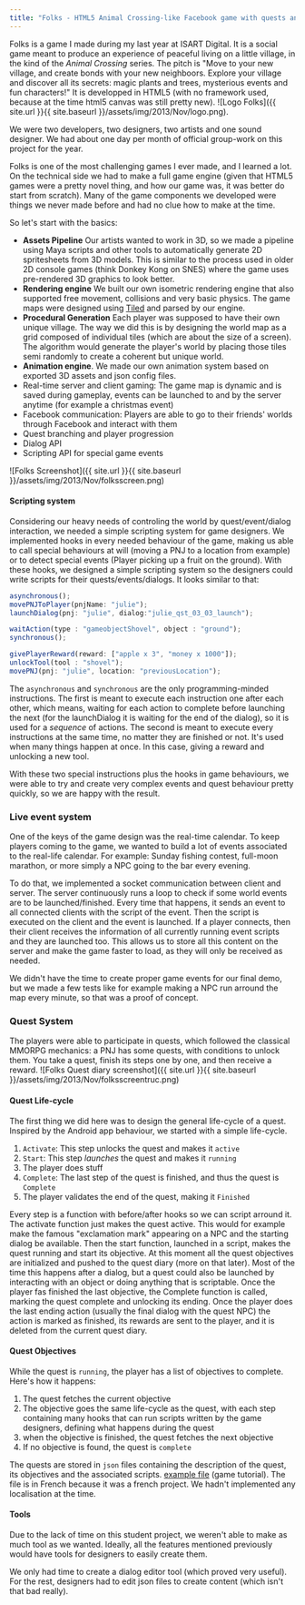 ```yaml
---
title: "Folks - HTML5 Animal Crossing-like Facebook game with quests and real-time events"
---
```


Folks is a game I made during my last year at ISART Digital. 
It is a social game meant to produce an experience of peaceful living on a little village, in the kind of the *Animal Crossing* series.
The pitch is "Move to your new village, and create bonds with your new neighboors. Explore your village and discover all its secrets: magic plants and trees, mysterious events and fun characters!"
It is developped in HTML5 (with no framework used, because at the time html5 canvas was still pretty new).
![Logo Folks]({{ site.url }}{{ site.baseurl }}/assets/img/2013/Nov/logo.png).

We were two developers, two designers, two artists and one sound designer. We had about one day per month of official group-work on this project for the year.

Folks is one of the most challenging games I ever made, and I learned a lot. On the technical side we had to make a full game engine (given that HTML5 games were a pretty novel thing, and how our game was, it was better do start from scratch). 
Many of the game components we developed were things we never made before and had no clue how to make at the time.

So let's start with the basics:

* **Assets Pipeline** Our artists wanted to work in 3D, so we made a pipeline using Maya scripts and other tools to automatically generate 2D spritesheets from 3D models. This is similar to the process used in older 2D console games (think Donkey Kong on SNES) where the game uses pre-rendered 3D graphics to look better.
* **Rendering engine** We built our own isometric rendering engine that also supported free movement, collisions and very basic physics. The game maps were designed using [Tiled](http://www.mapeditor.org/) and parsed by our engine.
* **Procedural Generation** Each player was supposed to have their own unique village. The way we did this is by designing the world map as a grid composed of individual tiles (which are about the size of a screen). The algorithm would generate the player's world by placing those tiles semi randomly to create a coherent but unique world.
* **Animation engine**. We made our own animation system based on exported 3D assets and json config files.
* Real-time server and client gaming: The game map is dynamic and is saved during gameplay, events can be launched to and by the server anytime (for example a christmas event)
* Facebook communication: Players are able to go to their friends' worlds through Facebook and interact with them
* Quest branching and player progression
* Dialog API
* Scripting API for special game events

![Folks Screenshot]({{ site.url }}{{ site.baseurl }}/assets/img/2013/Nov/folksscreen.png)
#### Scripting system
Considering our heavy needs of controling the world by quest/event/dialog interaction, we needed a simple scripting system for game designers. We implemented hooks in every needed behaviour of the game, making us able to call special behaviours at will (moving a PNJ to a location from example) or to detect special events (Player picking up a fruit on the ground).
With these hooks, we designed a simple scripting system so the designers could write scripts for their quests/events/dialogs. It looks similar to that:

```js
asynchronous();
movePNJToPlayer(pnjName: "julie");
launchDialog(pnj: "julie", dialog:"julie_qst_03_03_launch");

waitAction(type : "gameobjectShovel", object : "ground");
synchronous();

givePlayerReward(reward: ["apple x 3", "money x 1000"]);
unlockTool(tool : "shovel");
movePNJ(pnj: "julie", location: "previousLocation");
```


The `asynchronous` and `synchronous` are the only programming-minded instructions.
The first is meant to execute each instruction one after each other, which means, waiting for each action to complete before launching the next (for the launchDialog it is waiting for the end of the dialog), so it is used for a *sequence* of actions.
The second is meant to execute every instructions at the same time, no matter they are finished or not. It's used when many things happen at once. In this case, giving a reward and unlocking a new tool.

With these two special instructions plus the hooks in game behaviours, we were able to try and create very complex events and quest behaviour pretty quickly, so we are happy with the result.

### Live event system
One of the keys of the game design was the real-time calendar. To keep players coming to the game, we wanted to build a lot of events associated to the real-life calendar. For example: Sunday fishing contest, full-moon marathon, or more simply a NPC going to the bar every evening.

To do that, we implemented a socket communication between client and server. The server continuously runs a loop to check if some world events are to be launched/finished. Every time that happens, it sends an event to all connected clients with the script of the event. Then the script is executed on the client and the event is launched. If a player connects, then their client receives the information of all currently running event scripts and they are launched too. This allows us to store all this content on the server and make the game faster to load, as they will only be received as needed.

We didn't have the time to create proper game events for our final demo, but we made a few tests like for example making a NPC run arround the map every minute, so that was a proof of concept.

### Quest System
The players were able to participate in quests, which followed the classical MMORPG mechanics: a PNJ has some quests, with conditions to unlock them. You take a quest, finish its steps one by one, and then receive a reward.
![Folks Quest diary screenshot]({{ site.url }}{{ site.baseurl }}/assets/img/2013/Nov/folksscreentruc.png)

#### Quest Life-cycle

The first thing we did here was to design the general life-cycle of a quest. Inspired by the Android app behaviour, we started with a simple life-cycle.

1) `Activate`: This step unlocks the quest and makes it `active`
2) `Start`: This step *launches* the quest and makes it `running`
3) The player does stuff
4) `Complete`: The last step of the quest is finished, and thus the quest is `Complete`
5) The player validates the end of the quest, making it `Finished`

Every step is a function with before/after hooks so we can script arround it.
The activate function just makes the quest active. This would for example make the famous "exclamation mark" appearing on a NPC and the starting dialog be available.
Then the start function, launched in a script, makes the quest running and start its objective.
At this moment all the quest objectives are initialized and pushed to the quest diary (more on that later). Most of the time this happens after a dialog, but a quest could also be launched by interacting with an object or doing anything that is scriptable.
Once the player fas finished the last objective, the Complete function is called, marking the quest complete and unlocking  its ending.
Once the player does the last ending action (usually the final dialog with the quest NPC) the action is marked as finished, its rewards are sent to the player, and it is deleted from the current quest diary.

#### Quest Objectives
While the quest is `running`, the player has a list of objectives to complete. Here's how it happens:

1) The quest fetches the current objective
2) The objective goes the same life-cycle as the quest, with each step containing many hooks that can run scripts written by the game designers, defining what happens during the quest
3) when the objective is finished, the quest fetches the next objective
4) If no objective is found, the quest is `complete`


The quests are stored in `json` files containing the description of the quest, its objectives and the associated scripts. [example file](https://pastebin.com/nzNpEkSx) (game tutorial). The file is in French because it was a french project. We hadn't implemented any localisation at the time.


#### Tools
Due to the lack of time on this student project, we weren't able to make as much tool as we wanted. Ideally, all the features mentioned previously would have tools for designers to easily create them.

We only had time to create a dialog editor tool (which proved very useful).  For the rest, designers had to edit json files to create content (which isn't that bad really).